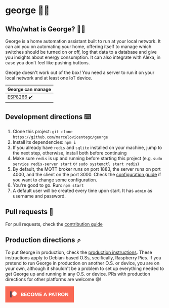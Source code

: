 # george 💁‍♂

## Who/what is George? 🤷‍♂

George is a home automation assistant built to run at your local network. It can aid you on automating your home, offering itself to manage which switches should be turned on or off, log that data to a database and give you insights about energy consumption. It can also integrate with Alexa, in case you don't feel like pushing buttons.

George doesn't work out of the box! You need a server to run it on your local network and at least one IoT device.

| George can manage                   |
| ----------------------------------- |
| [ESP8266 ✔️](docs/SETUP.md#ESP8266) |

## Development directions ⌨️

1. Clone this project: `git clone https://github.com/marcelovicentegc/george`
2. Install its dependencies: `npm i`
3. If you already have `redis` and `sqlite` installed on your machine, jump to the next step, otherwise, install both before continuing
4. Make sure `redis` is up and running before starting this project (e.g. `sudo service redis-server start` or `sudo systemctl start redis`)
5. By default, the MQTT broker runs on port 1883, the server runs on port 4000, and the client on the port 3000. Check the [configuration guide](/docs/CONFIGURATION.md) if you want to change some configuration.
6. You're good to go. Run: `npm start`
7. A default user will be created every time upon start. It has `admin` as username and password.

## Pull requests 🌳

For pull requests, check the [contribution guide](docs/CONTRIBUTING.md)

## Production directions ⤴️

To put George in production, check the [production instructions](docs/PRODUCTION_DIRECTIONS.md). These instructions apply to Debian-based O.Ss, secifically, Raspberry Pies. If you pretend to run George in production on another O.S. or device, you are on your own, although it shouldn't be a problem to set up everything needed to get George up and running in any O.S. or device. PRs with production directions for other platforms are welcome 😄!

[![Become a patron](./assets/patron.png)](https://www.patreon.com/bePatron?u=34051560)
